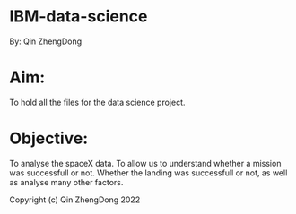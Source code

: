 # IBM-data-science
By: Qin ZhengDong

# Aim:
To hold all the files for the data science project.

# Objective:
To analyse the spaceX data. 
To allow us to understand whether a mission was successfull or not. 
Whether the landing was successfull or not, as well as analyse many other factors.


Copyright (c) Qin ZhengDong 2022
